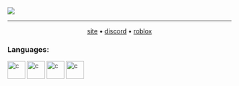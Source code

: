 <img src="https://i.postimg.cc/SR8Zgrzt/apostel1337.png">

---
<p align="center">
  <a href="https://soon.tm">site</a> • 
  <a href="https://discord.gg/gF6v7Bcrqd">discord</a> • 
  <a href="https://roblox.com">roblox</a>
</p>

### Languages:

<p align="left">
  <img src="https://cdn.jsdelivr.net/gh/devicons/devicon@latest/icons/cplusplus/cplusplus-original.svg" alt="c" width="40" height="40"/>
  <img src="https://cdn.jsdelivr.net/gh/devicons/devicon@latest/icons/csharp/csharp-original.svg" alt="c" width="40" height="40"/>
  <img src="https://cdn.jsdelivr.net/gh/devicons/devicon@latest/icons/python/python-original.svg" alt="c" width="40" height="40"/>
  <img src="https://cdn.jsdelivr.net/gh/devicons/devicon@latest/icons/javascript/javascript-original.svg" alt="c" width="40" height="40"/>
</p>
         
